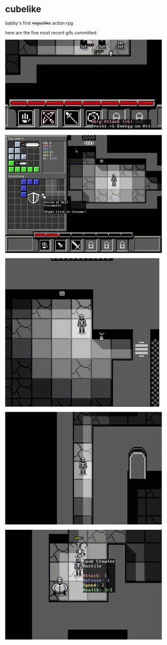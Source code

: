 # cubelike
babby's first ~~roguelike~~ action rpg 

here are the five most recent gifs committed:

![127_hotbar_tooltips.gif](gifs/127_hotbar_tooltips.gif?raw=true "127_hotbar_tooltips")

![126_drinking_potions.gif](gifs/126_drinking_potions.gif?raw=true "126_drinking_potions")

![125_signs_and_decorations.gif](gifs/125_signs_and_decorations.gif?raw=true "125_signs_and_decorations")

![124_light_blocked_by_walls.gif](gifs/124_light_blocked_by_walls.gif?raw=true "124_light_blocked_by_walls")

![123_more_tooltips.gif](gifs/123_more_tooltips.gif?raw=true "123_more_tooltips")

